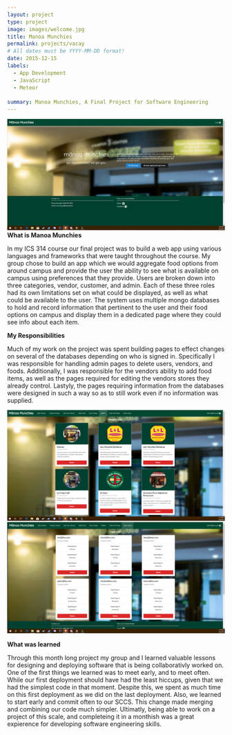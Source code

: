 ```yaml
---
layout: project
type: project
image: images/welcome.jpg
title: Manoa Munchies
permalink: projects/vacay
# All dates must be YYYY-MM-DD format!
date: 2015-12-15
labels:
  - App Development
  - JavaScript
  - Meteor

summary: Manoa Munchies, A Final Project for Software Engineering
---
```


<img class="ui image" src="../images/welcome.png">
<b>What is Manoa Munchies</b>
<p>
  In my ICS 314 course our final project was to build a web app using various languages and frameworks that were taught throughout the course. My group chose to build an app which we would aggregate food options from around campus and provide the user the ability to see what is available on campus using preferences that they provide. Users are broken down into three categories, vendor, customer, and admin. Each of these three roles had its own limitations set on what could be displayed, as well as what could be available to the user. The system uses multiple mongo databases to hold and record information that pertinent to the user and their food options on campus and display them in a dedicated page where they could see info about each item.
</p>

<b>My Responsibilities</b>
<p>
  Much of my work on the project was spent building pages to effect changes on several of the databases depending on who is signed in. Specifically I was responsible for handling admin pages to delete users, vendors, and foods. Additionally, I was responsible for the vendors ability to add food items, as well as the pages required for editing the vendors stores they already control. Lastyly, the pages requiring information from the databases were designed in such a way so as to still work even if no information was supplied.
 </p>
 <p>
 <img class="ui medium right floated rounded image" src="../images/Admin.png">
<img class="ui medium left floated rounded image" src="../images/user.png">
 </p>
 <b>What was learned</b>
 <p>
  Through this month long project my group and I learned valuable lessons for designing and deploying software that is being collaborativly worked on. One of the first things we learned was to meet early, and to meet often. While our first deployment should have had the least hiccups, given that we had the simplest code in that moment. Despite this, we spent as much time on this first deployment as we did on the last deployment. Also, we learned to start early and commit often to our SCCS. This change made merging and combining our code much simpler. Ultimatly, being able to work on a project of this scale, and completeing it in a monthish was a great expierence for developing software engineering skills.
 </p>

